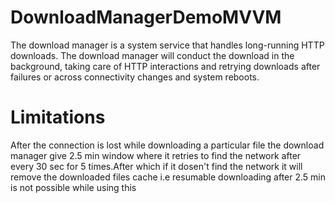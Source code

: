# DownloadManagerDemoMVVM
The download manager is a system service that handles long-running HTTP downloads.
The download manager will conduct the download in the background, taking care of HTTP interactions and retrying downloads after failures or across connectivity changes and system reboots.

# Limitations
After the connection is lost while downloading a particular file the download manager give 2.5 min window where it retries to find the network after 
every 30 sec for 5 times.After which if it dosen't find the network it will remove the downloaded files cache i.e resumable downloading after 2.5 min is not possible while using this
